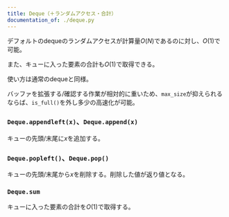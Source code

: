 ```yaml
---
title: Deque（＋ランダムアクセス・合計）
documentation_of: ./deque.py
---
```


デフォルトのdequeのランダムアクセスが計算量$O(N)$であるのに対し、$O(1)$で可能。

また、キューに入った要素の合計も$O(1)$で取得できる。

使い方は通常のdequeと同様。

バッファを拡張する/確認する作業が相対的に重いため、`max_size`が抑えられるならば、`is_full()`を外し多少の高速化が可能。

### `Deque.appendleft(x)`、`Deque.append(x)`

キューの先頭/末尾に$x$を追加する。

### `Deque.popleft()`、`Deque.pop()`

キューの先頭/末尾から$x$を削除する。削除した値が返り値となる。

### `Deque.sum`

キューに入った要素の合計を$O(1)$で取得する。